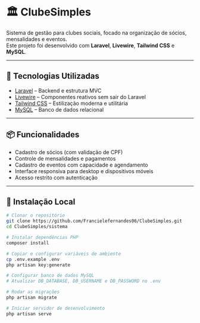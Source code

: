 # 🏛️ ClubeSimples

Sistema de gestão para clubes sociais, focado na organização de sócios, mensalidades e eventos.  
Este projeto foi desenvolvido com **Laravel**, **Livewire**, **Tailwind CSS** e **MySQL**.

---

## 🚀 Tecnologias Utilizadas

- [Laravel](https://laravel.com/) – Backend e estrutura MVC
- [Livewire](https://livewire.laravel.com/) – Componentes reativos sem sair do Laravel
- [Tailwind CSS](https://tailwindcss.com/) – Estilização moderna e utilitária
- [MySQL](https://www.mysql.com/) – Banco de dados relacional

---

## 📦 Funcionalidades

- Cadastro de sócios (com validação de CPF)
- Controle de mensalidades e pagamentos
- Cadastro de eventos com capacidade e agendamento
- Interface responsiva para desktop e dispositivos móveis
- Acesso restrito com autenticação

---


## 🔧 Instalação Local

```bash
# Clonar o repositório
git clone https://github.com/Francielefernandes06/ClubeSimples.git
cd ClubeSimples/sistema

# Instalar dependências PHP
composer install

# Copiar e configurar variáveis de ambiente
cp .env.example .env
php artisan key:generate

# Configurar banco de dados MySQL
# Atualizar DB_DATABASE, DB_USERNAME e DB_PASSWORD no .env

# Rodar as migrações
php artisan migrate

# Iniciar servidor de desenvolvimento
php artisan serve
